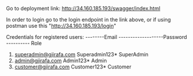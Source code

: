 Go to deployment link: http://34.160.185.193/swagger/index.html

In order to login go to the login endpoint in the link above, or if using postman use this "http://34.160.185.193/login"

Credentials for registered users:
--------Email -------------------Password ---------- Role
1. superadmin@gjirafa.com        Superadmin123*      SuperAdmin
2. admin@gjirafa.com             Admin123*           Admin
3. customer@gjirafa.com          Customer123*        Customer


   


